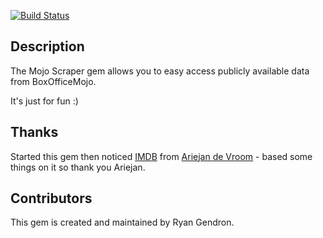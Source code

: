 [![Build Status](https://travis-ci.org/rgendron/mojo-scraper.svg?branch=master)](https://travis-ci.org/rgendron/mojo-scraper)

## Description

The Mojo Scraper gem allows you to easy access publicly available data from BoxOfficeMojo.

It's just for fun :)

## Thanks

Started this gem then noticed [IMDB](https://github.com/ariejan/imdb/) from [Ariejan de Vroom](https://ariejan.net) - based some things on it so thank you Ariejan.

## Contributors

This gem is created and maintained by Ryan Gendron.
